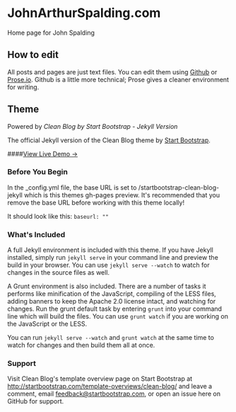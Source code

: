 # JohnArthurSpalding.com

Home page for John Spalding

## How to edit

All posts and pages are just text files.
You can edit them using
[Github](https://github.com/fotoetienne/johnarthurspalding)
or [Prose.io](http://prose.io/#fotoetienne/johnarthurspalding).
Github is a little more technical; Prose gives a cleaner environment
for writing.

## Theme
Powered by *Clean Blog by Start Bootstrap - Jekyll Version*

The official Jekyll version of the Clean Blog theme by [Start Bootstrap](http://startbootstrap.com/).

####[View Live Demo &rarr;](http://blackrockdigital.github.io/startbootstrap-clean-blog-jekyll/)

### Before You Begin

In the _config.yml file, the base URL is set to /startbootstrap-clean-blog-jekyll which is this themes gh-pages preview. It's recommended that you remove the base URL before working with this theme locally!

It should look like this:
`baseurl: ""`

### What's Included

A full Jekyll environment is included with this theme. If you have Jekyll installed, simply run `jekyll serve` in your command line and preview the build in your browser. You can use `jekyll serve --watch` to watch for changes in the source files as well.

A Grunt environment is also included. There are a number of tasks it performs like minification of the JavaScript, compiling of the LESS files, adding banners to keep the Apache 2.0 license intact, and watching for changes. Run the grunt default task by entering `grunt` into your command line which will build the files. You can use `grunt watch` if you are working on the JavaScript or the LESS.

You can run `jekyll serve --watch` and `grunt watch` at the same time to watch for changes and then build them all at once.

### Support

Visit Clean Blog's template overview page on Start Bootstrap at http://startbootstrap.com/template-overviews/clean-blog/ and leave a comment, email feedback@startbootstrap.com, or open an issue here on GitHub for support.
